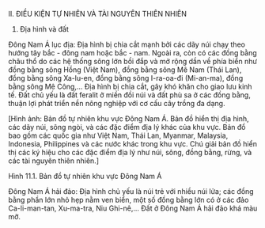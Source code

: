 II. ĐIỀU KIỆN TỰ NHIÊN VÀ TÀI NGUYÊN THIÊN NHIÊN

1. Địa hình và đất

Đông Nam Á lục địa: Địa hình bị chia cắt mạnh bởi các dãy núi chạy theo hướng tây bắc - đông nam hoặc bắc - nam. Ngoài ra, còn có các đồng bằng châu thổ do các hệ thống sông lớn bồi đắp và mở rộng dần về phía biển như đồng bằng sông Hồng (Việt Nam), đồng bằng sông Mê Nam (Thái Lan), đồng bằng sông Xa-lu-en, đồng bằng sông I-ra-oa-đi (Mi-an-ma), đồng bằng sông Mê Công,... Địa hình bị chia cắt, gây khó khăn cho giao lưu kinh tế. Đất chủ yếu là đất feralit ở miền đồi núi và đất phù sa ở các đồng bằng, thuận lợi phát triển nền nông nghiệp với cơ cấu cây trồng đa dạng.

[Hình ảnh: Bản đồ tự nhiên khu vực Đông Nam Á. Bản đồ hiển thị địa hình, các dãy núi, sông ngòi, và các đặc điểm địa lý khác của khu vực. Bản đồ bao gồm các quốc gia như Việt Nam, Thái Lan, Myanmar, Malaysia, Indonesia, Philippines và các nước khác trong khu vực. Chú giải bản đồ hiển thị các ký hiệu cho các đặc điểm địa lý như núi, sông, đồng bằng, rừng, và các tài nguyên thiên nhiên.]

Hình 11.1. Bản đồ tự nhiên khu vực Đông Nam Á

Đông Nam Á hải đảo: Địa hình chủ yếu là núi trẻ với nhiều núi lửa; các đồng bằng phần lớn nhỏ hẹp nằm ven biển, một số đồng bằng lớn có ở các đảo Ca-li-man-tan, Xu-ma-tra, Niu Ghi-nê,... Đất ở Đông Nam Á hải đảo khá màu mỡ.